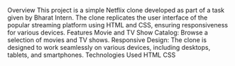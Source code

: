 Overview
This project is a simple Netflix clone developed as part of a task given by Bharat Intern. The clone replicates the user interface of the popular streaming platform using HTML and CSS, ensuring responsiveness for various devices.
Features
Movie and TV Show Catalog: Browse a selection of movies and TV shows.
Responsive Design: The clone is designed to work seamlessly on various devices, including desktops, tablets, and smartphones.
Technologies Used
HTML
CSS
